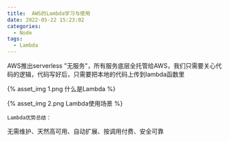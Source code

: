 ```yaml
---
title:  AWS的Lambda学习与使用
date: 2022-05-22 15:23:02
categories:
  - Node
tags: 
  - Lambda
---
```


AWS推出serverless "无服务"，所有服务底层全托管给AWS，我们只需要关心代码的逻辑，代码写好后，只需要把本地的代码上传到lambda函数里

<!-- more -->

{% asset_img 1.png 什么是Lambda %}

{% asset_img 2.png Lambda使用场景 %}

<code>Lambda优势总结：</code>

无需维护、天然高可用、自动扩展、按调用付费、安全可靠


